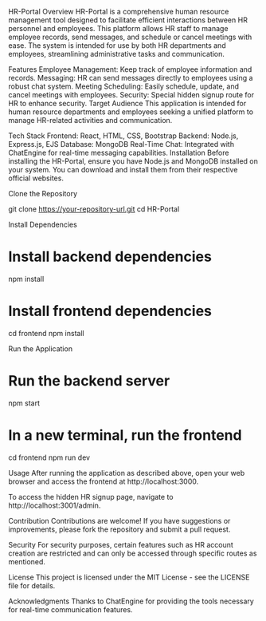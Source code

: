 HR-Portal
Overview
HR-Portal is a comprehensive human resource management tool designed to facilitate efficient interactions between HR personnel and employees. This platform allows HR staff to manage employee records, send messages, and schedule or cancel meetings with ease. The system is intended for use by both HR departments and employees, streamlining administrative tasks and communication.

Features
Employee Management: Keep track of employee information and records.
Messaging: HR can send messages directly to employees using a robust chat system.
Meeting Scheduling: Easily schedule, update, and cancel meetings with employees.
Security: Special hidden signup route for HR to enhance security.
Target Audience
This application is intended for human resource departments and employees seeking a unified platform to manage HR-related activities and communication.

Tech Stack
Frontend: React, HTML, CSS, Bootstrap
Backend: Node.js, Express.js, EJS
Database: MongoDB
Real-Time Chat: Integrated with ChatEngine for real-time messaging capabilities.
Installation
Before installing the HR-Portal, ensure you have Node.js and MongoDB installed on your system. You can download and install them from their respective official websites.

Clone the Repository

git clone https://your-repository-url.git
cd HR-Portal

Install Dependencies

# Install backend dependencies
npm install

# Install frontend dependencies
cd frontend
npm install


Run the Application

# Run the backend server
npm start

# In a new terminal, run the frontend
cd frontend
npm run dev

Usage
After running the application as described above, open your web browser and access the frontend at http://localhost:3000.

To access the hidden HR signup page, navigate to http://localhost:3001/admin.

Contribution
Contributions are welcome! If you have suggestions or improvements, please fork the repository and submit a pull request.

Security
For security purposes, certain features such as HR account creation are restricted and can only be accessed through specific routes as mentioned.

License
This project is licensed under the MIT License - see the LICENSE file for details.

Acknowledgments
Thanks to ChatEngine for providing the tools necessary for real-time communication features.